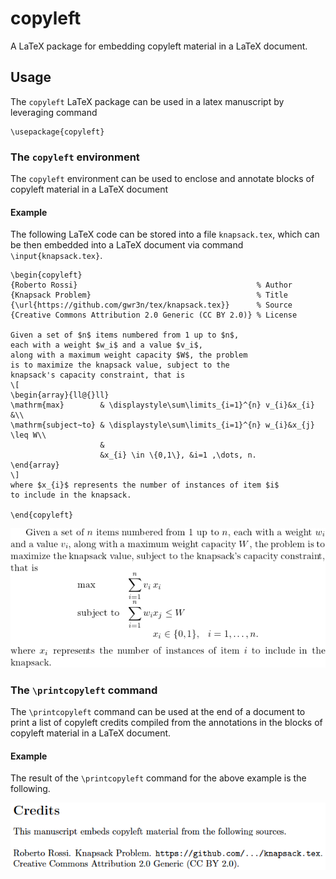 # copyleft
A LaTeX package for embedding copyleft material in a LaTeX document.

## Usage
The `copyleft` LaTeX package can be used in a latex manuscript by leveraging command
```
\usepackage{copyleft}
```

### The `copyleft` environment

The `copyleft` environment can be used to enclose and annotate blocks of copyleft material in a LaTeX document

#### Example
The following LaTeX code can be stored into a file `knapsack.tex`, which can be then embedded into a LaTeX document via command `\input{knapsack.tex}`.
```
\begin{copyleft}
{Roberto Rossi}                                        % Author
{Knapsack Problem}                                     % Title
{\url{https://github.com/gwr3n/tex/knapsack.tex}}      % Source
{Creative Commons Attribution 2.0 Generic (CC BY 2.0)} % License

Given a set of $n$ items numbered from 1 up to $n$, 
each with a weight $w_i$ and a value $v_i$, 
along with a maximum weight capacity $W$, the problem 
is to maximize the knapsack value, subject to the 
knapsack's capacity constraint, that is 
\[
\begin{array}{ll@{}ll}
\mathrm{max}        & \displaystyle\sum\limits_{i=1}^{n} v_{i}&x_{i} &\\
\mathrm{subject~to} & \displaystyle\sum\limits_{i=1}^{n} w_{i}&x_{j} \leq W\\
                    &                                        
                    &x_{i} \in \{0,1\}, &i=1 ,\dots, n.
\end{array}
\]
where $x_{i}$ represents the number of instances of item $i$ 
to include in the knapsack.

\end{copyleft}
```

[comment]: # (https://quicklatex.com/)
![The compiled example](img/knapsack.png)

### The `\printcopyleft` command
The `\printcopyleft` command can be used at the end of a document to print a list of copyleft credits compiled from the annotations in the blocks of copyleft material in a LaTeX document.

#### Example
The result of the `\printcopyleft` command for the above example is the following.

![The compiled example](img/credits.png)
